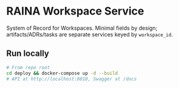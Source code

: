 # RAINA Workspace Service

System of Record for Workspaces. Minimal fields by design; artifacts/ADRs/tasks are separate services keyed by `workspace_id`.

## Run locally

```bash
# From repo root
cd deploy && docker-compose up -d --build
# API at http://localhost:8010, Swagger at /docs